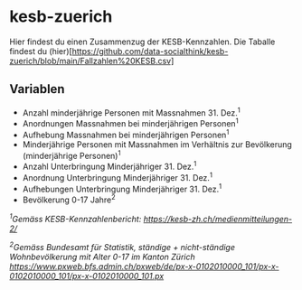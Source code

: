 # kesb-zuerich
Hier findest du einen Zusammenzug der KESB-Kennzahlen. Die Taballe findest du (hier)[https://github.com/data-socialthink/kesb-zuerich/blob/main/Fallzahlen%20KESB.csv]
## Variablen
- Anzahl minderjährige Personen mit Massnahmen 31. Dez.<sup>1</sup>
- Anordnungen Massnahmen bei minderjährigen Personen<sup>1</sup>
- Aufhebung Massnahmen bei minderjährigen Personen<sup>1</sup>
- Minderjährige Personen mit Massnahmen im Verhältnis zur Bevölkerung (minderjährige Personen)<sup>1</sup>
- Anzahl Unterbringung Minderjähriger 31. Dez.<sup>1</sup>
- Anordnung Unterbringung Minderjähriger 31. Dez.<sup>1</sup>
- Aufhebungen Unterbringung Minderjähriger 31. Dez.<sup>1</sup>
- Bevölkerung 0-17 Jahre<sup>2</sup>

_<sup>1</sup>Gemäss KESB-Kennzahlenbericht:
https://kesb-zh.ch/medienmitteilungen-2/_

_<sup>2</sup>Gemäss Bundesamt für Statistik, ständige + nicht-ständige Wohnbevölkerung mit Alter 0-17 im Kanton Zürich
https://www.pxweb.bfs.admin.ch/pxweb/de/px-x-0102010000_101/px-x-0102010000_101/px-x-0102010000_101.px_
